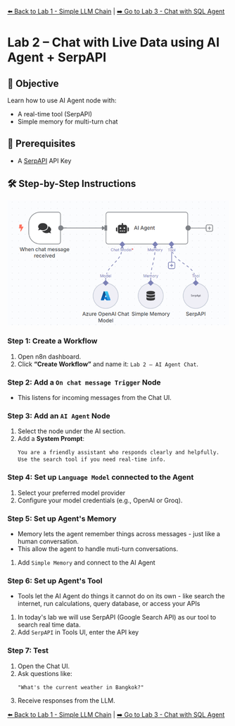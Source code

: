 [⬅️ Back to Lab 1 - Simple LLM Chain](./Lab%201%20-%20Simple%20LLM%20Chain.md) | [➡️ Go to Lab 3 - Chat with SQL Agent](./Lab%203%20-%20Chat%20with%20SQL%20Agent.md)

# Lab 2 – Chat with Live Data using AI Agent + SerpAPI

## 🎯 Objective
Learn how to use AI Agent node with:
- A real-time tool (SerpAPI)
- Simple memory for multi-turn chat

## 🔧 Prerequisites
- A [SerpAPI](https://serpapi.com/) API Key

## 🛠 Step-by-Step Instructions
![Lab2](./img/Lab2-1.png)
### Step 1: Create a Workflow
1. Open n8n dashboard.
2. Click **“Create Workflow”** and name it: `Lab 2 – AI Agent Chat`.

### Step 2: Add a `On chat message Trigger` Node
- This listens for incoming messages from the Chat UI.

### Step 3: Add an `AI Agent` Node
1. Select the node under the AI section.
2. Add a **System Prompt**:
    ```
    You are a friendly assistant who responds clearly and helpfully. Use the search tool if you need real-time info.
    ```
### Step 4: Set up `Language Model` connected to the Agent
1. Select your preferred model provider
2. Configure your model credentials (e.g., OpenAI or Groq).

### Step 5: Set up Agent's Memory
- Memory lets the agent remember things across messages - just like a human conversation.
- This allow the agent to handle muti-turn conversations.

1. Add `Simple Memory` and connect to the AI Agent

### Step 6: Set up Agent's Tool
- Tools let the AI Agent do things it cannot do on its own - like search the internet, run calculations, query database, or access your APIs

1. In today's lab we will use SerpAPI (Google Search API) as our tool to search real time data.
2. Add `SerpAPI` in Tools UI, enter the API key

### Step 7: Test
1. Open the Chat UI.
2. Ask questions like:
    ```
    "What's the current weather in Bangkok?"
    ```
3. Receive responses from the LLM.

[⬅️ Back to Lab 1 - Simple LLM Chain](./Lab%201%20-%20Simple%20LLM%20Chain.md) | [➡️ Go to Lab 3 - Chat with SQL Agent](./Lab%203%20-%20Chat%20with%20SQL%20Agent.md)